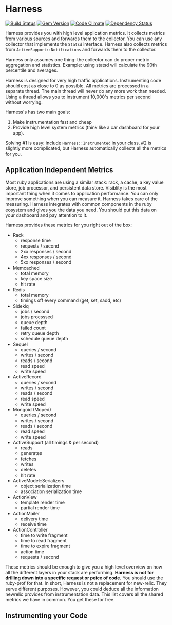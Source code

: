 # Harness
[![Build Status](https://secure.travis-ci.org/ahawkins/harness.png?branch=master)][travis]
[![Gem Version](https://badge.fury.io/rb/harness.png)][gem]
[![Code Climate](https://codeclimate.com/github/ahawkins/harness.png)][codeclimate]
[![Dependency Status](https://gemnasium.com/ahawkins/harness.png?travis)][gemnasium]

[gem]: https://rubygems.org/gems/harness
[travis]: http://travis-ci.org/ahawkins/harness
[gemnasium]: https://gemnasium.com/ahawkins/harness
[codeclimate]: https://codeclimate.com/github/ahawkins/harness
[coveralls]: https://coveralls.io/r/ahawkins/harness

Harness provides you with high level application metrics. It collects
metrics from various sources and forwards them to the collector. You
can use any collector that implements the `Statsd` interface. Harness
also collects metrics from `ActiveSupport::Notifications` and forwards
them to the collector.

Harness only assumes one thing: the collector can do proper metric
aggregation and statistics. Example: using statsd will calculate the
90th percentile and averages.

Harness is designed for very high traffic applications. Instrumenting
code should cost as close to 0 as possible. All metrics are processed
in a separate thread. The main thread will never do any more work than
needed. Using a thread allows you to instrument 10,000's metrics per
second without worrying.

Harness's has two main goals:

1. Make instrumentation fast and cheap
2. Provide high level system metrics (think like a car dashboard for
   your app).

Solving #1 is easy: include `Harness::Instrumented` in your class. #2
is slightly more complicated, but Harness automatically collects all
the metrics for you.

## Application Independent Metrics

Most ruby applications are using a similar stack: rack, a cache, a key
value store, job processor, and persistent data store. Visiblity is
the most important thing when it comes to application performance. You
can only improve something when you can measure it. Harness takes care
of the measuring. Harness integrates with common components in the
ruby eosystem and gives you the data you need. You should put this
data on your dashboard and pay attention to it.

Harness provides these metrics for you right out of the box:

* Rack
  * response time
  * requests / second
  * 2xx responses / second
  * 4xx responses / second
  * 5xx responses / second
* Memcached
  * total memory
  * key space size
  * hit rate
* Redis
  * total memory
  * timings off every command (get, set, sadd, etc)
* Sidekiq
  * jobs / second
  * jobs procsssed
  * queue depth
  * failed count
  * retry queue depth
  * schedule queue depth
* Sequel
  * queries / second
  * writes / second
  * reads / second
  * read speed
  * write speed
* ActiveRecord
  * queries / second
  * writes / second
  * reads / second
  * read speed
  * write speed
* Mongoid (Moped)
  * queries / second
  * writes / second
  * reads / second
  * read speed
  * write speed
* ActiveSupport (all timings & per second)
  * reads
  * generates
  * fetches
  * writes
  * deletes
  * hit rate
* ActiveModel::Serializers
  * object serialization time
  * association serialization time
* ActionView
  * template render time
  * partial render time
* ActionMailer
  * delivery time
  * receive time
* ActionController
  * time to write fragment
  * time to read fragment
  * time to expire fragment
  * action time
  * requests / second

These metrics should be enough to give you a high level overview on
how all the different layers in your stack are performing. **Harness
is not for drilling down into a specific request or peice of code.**
You should use the ruby-prof for that. In short, Harness is not a
replacement for new-relic. They serve different purposes. However, you
could deduce all the information newrelic provides from
instrumentation data. This list covers all the shared metrics we have
in common. You get these for free.

## Instrumenting your Code
